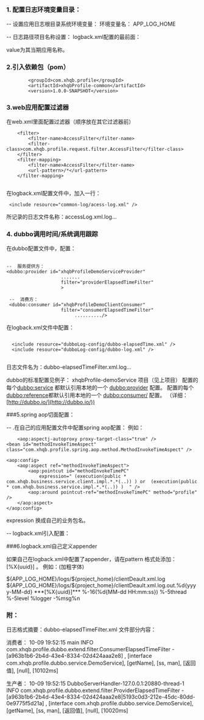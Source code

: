 ### 1. 配置日志环境变量目录：

 --  设置应用日志根目录系统环境变量：
 环境变量名：  APP_LOG_HOME
     
--   日志路径项目名称设置：
 logback.xml配置的最前面：
 
 
 
 <variable name="project_home" value="demoService" />
 
 
 
 value为其当期应用名称。
 

### 2.引入依赖包（pom）

            <groupId>com.xhqb.profile</groupId>
            <artifactId>xhqbProfile-common</artifactId>
            <version>1.0.0-SNAPSHOT</version>
            

### 3.web应用配置过滤器

在web.xml里面配置过滤器（顺序放在其它过滤器前）


```
    <filter>
        <filter-name>AccessFilter</filter-name>
        <filter-class>com.xhqb.profile.request.filter.AccessFilter</filter-class>
    </filter>
    <filter-mapping>
        <filter-name>AccessFilter</filter-name>
        <url-pattern>/*</url-pattern>
    </filter-mapping>


```
在logback.xml配置文件中，加入一行：

```
 <include resource="common-log/acess-log.xml" />

```

所记录的日志文件名称：accessLog.xml.log...




### 4. dubbo调用时间/系统调用跟踪
  
在dubbo配置文件中，配置：


```

--  服务提供方：
<dubbo:provider id="xhqbProfileDemoServiceProvider"
                    .......
                    filter="providerElapsedTimeFilter"
                    >
  
 --  消费方：
 <dubbo:consumer id="xhqbProfileDemoClientConsumer"
                    filter="consumerElapsedTimeFilter"                  
                         ........../>

```


在logback.xml文件中配置：


```
  
  <include resource="dubboLog-config/dubbo-elapsedTime.xml" />
  <include resource="dubboLog-config/dubbo-log.xml" />
  
```

日志文件名为：dubbo-elapsedTimeFilter.xml.log...


dubbo的标准配置见例子： xhqbProfile-demoService 项目（见上项目）
配置的每个<dubbo:service> 都默认引用本地的一个  <dubbo:provider>  配置。
配置的每个<dubbo:reference>都默认引用本地的一个 <dubbo:consumer/> 配置。
（详细：[http://dubbo.io/](http://dubbo.io/))
 
 

###5.spring aop切面配置：

--  .在自己的应用配置文件中配置spring aop配置：
例如：

    	<aop:aspectj-autoproxy proxy-target-class="true" />
	<bean id="methodInvokeTimeAspect" class="com.xhqb.profile.spring.aop.method.MethodInvokeTimeAspect" />

	<aop:config>
		<aop:aspect ref="methodInvokeTimeAspect">
			<aop:pointcut id="methodInvokeTimePC"
				expression=" (execution(public * com.xhqb.business.service.client.impl.*.*(..)) ) or  (execution(public * com.xhqb.business.service.impl.*.*(..)) )  " />
			<aop:around pointcut-ref="methodInvokeTimePC" method="profile" />
		</aop:aspect>
	</aop:config>


expression 换成自己的业务包名。

-- logback.xml引入配置：

   
  <include resource="spring-aop/aop-elapsedTime.xml" />


###6.logback.xml自己定义appender

如果自己在logback.xml中配置了appender，请在pattern 格式处添加：[%X{uuid}] 。
例如：(加粗字体)

<appender name="defaultAppender" class="ch.qos.logback.core.rolling.RollingFileAppender">
		<file>${APP_LOG_HOME}/logs/${project_home}/clientDeault.xml.log</file>
		<rollingPolicy class="ch.qos.logback.core.rolling.TimeBasedRollingPolicy">
			<FileNamePattern>${APP_LOG_HOME}/logs/${project_home}/clientDeault.xml.log.out.%d{yyyy-MM-dd}
			</FileNamePattern>
		</rollingPolicy>
		<encoder>
			<pattern> ***[%X{uuid}]***   %-16(%d{MM-dd HH:mm:ss}) %-5thread %-5level %logger -%msg%n</pattern>
		</encoder>
	</appender>
	
	
### 附：
日志格式摘要：dubbo-elapsedTimeFilter.xml 文件部分内容：

消费者：
10-09 19:52:15   main  INFO  com.xhqb.profile.dubbo.extend.filter.ConsumerElapsedTimeFilter -[a963b1b6-2b4d-43e4-8334-02d424aaa2e8] , [interface com.xhqb.profile.dubbo.service.DemoService], [getName], [ss, man], [返回值], [null], [10102ms]   


生产者：
10-09 19:52:15   DubboServerHandler-127.0.0.1:20880-thread-1 INFO  com.xhqb.profile.dubbo.extend.filter.ProviderElapsedTimeFilter -[a963b1b6-2b4d-43e4-8334-02d424aaa2e8|5193c0d3-212e-45dc-80dd-0e9775f5d21a] , [interface com.xhqb.profile.dubbo.service.DemoService], [getName], [ss, man], [返回值], [null], [10020ms]   


 